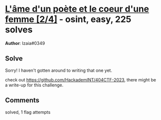 [L'âme d'un poète et le coeur d'une femme [2/4]](challenge_files/README.md) - osint, easy, 225 solves
===

**Author**: Izaia#0349    

## Solve

Sorry! I haven't gotten around to writing that one yet.

check out https://github.com/HackademINT/404CTF-2023, there might be a write-up for this challenge.

## Comments

solved, 1 flag attempts